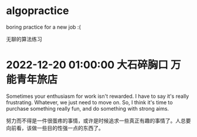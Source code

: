 # algopractice
boring practice for a new job :(

无聊的算法练习

# 2022-12-20 01:00:00 大石碎胸口 万能青年旅店
Sometimes your enthusiasm for work isn't rewarded. I have to say it's really frustrating. Whatever, we just need to move on. So, I think it's time to purchase something really fun, and do something with strong aims.

努力而不得是一件很蛋疼的事情，或许是时候追求一些真正有趣的事情了。人总要向前看，该做一些目的性强一点的东西了。
